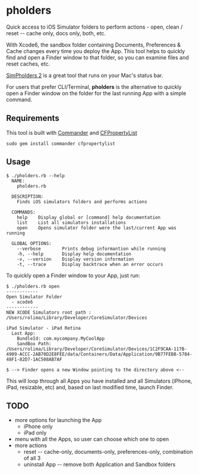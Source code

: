 pholders
========

Quick access to iOS Simulator folders to perform actions - open, clean / reset -- cache only, docs only, both, etc.

With Xcode6, the sandbox folder containing Documents, Preferences & Cache changes every time you deploy the App. This tool helps to quickly find and open a Finder window to that folder, so you can examine files and reset caches, etc.

[SimPholders 2](http://simpholders.com) is a great tool that runs on your Mac's status bar.

For users that prefer CLI/Terminal, **pholders** is the alternative to quickly open a Finder window on the folder for the last running App with a simple command.

Requirements
----

This tool is built with [Commander](https://github.com/tj/commander) and [CFPropertyList](https://github.com/ckruse/CFPropertyList)

```
sudo gem install commander cfpropertylist
```

Usage
----

```
$ ./pholders.rb --help
  NAME:
    pholders.rb

  DESCRIPTION:
    Finds iOS simulators folders and performs actions

  COMMANDS:
    help    Display global or [command] help documentation         
    list    List all simulators installations              
    open    Opens simulator folder were the last/current App was running   

  GLOBAL OPTIONS:
    --verbose        Prints debug informantion while running 
    -h, --help       Display help documentation
    -v, --version    Display version information
    -t, --trace      Display backtrace when an error occurs
```

To quickly open a Finder window to your App, just run:

```
$ ./pholders.rb open
------------
Open Simulator Folder
  - xcode6
------------
NEW XCODE Simulators root path : /Users/rolima/Library/Developer/CoreSimulator/Devices

iPad Simulator - iPad Retina
  Last App:
    BundleId: com.mycompany.MyCoolApp
    SandBox Path:
/Users/rolima/Library/Developer/CoreSimulator/Devices/1C2F9CAA-117B-4909-ACCC-2AB70D2E8FEE/data/Containers/Data/Application/9B77FEB8-5784-48F1-82D7-1AC508AB7AF

$ --> Finder opens a new Window pointing to the directory above <--
```

This will loop through all Apps you have installed and all Simulators (iPhone, iPad, resizable, etc) and, based on last modified time, launch Finder.

TODO
----

- more options for launching the App
    + iPhone only
    + iPad only
- menu with all the Apps, so user can choose which one to open
- more actions
    + reset -- cache-only, documents-only, preferences-only, combination of all 3
    + uninstall App -- remove both Application and Sandbox folders






